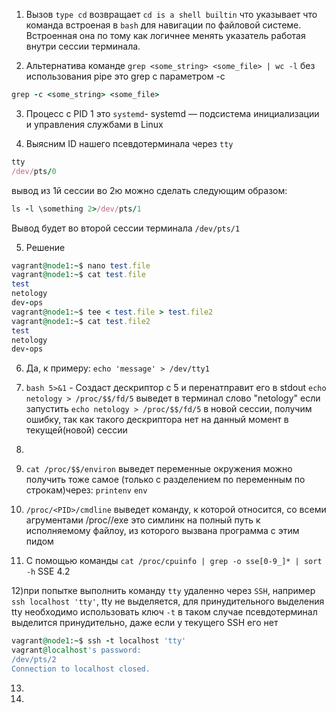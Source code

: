 1) Вызов `type cd` возвращает `cd is a shell builtin` что указывает что команда встроеная в `bash` для навигации по файловой системе.
Встроенная она по тому как логичнее менять указатель работая внутри сессии терминала.

2) Альтернатива команде `grep <some_string> <some_file> | wc -l` без использования pipe это grep с параметром -c
```ruby
grep -c <some_string> <some_file>
```
3) Процесс с PID 1 это `systemd`- systemd — подсистема инициализации и управления службами в Linux

4) Выясним ID нашего псевдотерминала через `tty`
```ruby
tty
/dev/pts/0
```
вывод из 1й сессии во 2ю можно сделать следующим образом:
```ruby
ls -l \something 2>/dev/pts/1
```
Вывод будет во второй сессии терминала `/dev/pts/1`

5) Решение
```ruby
vagrant@node1:~$ nano test.file
vagrant@node1:~$ cat test.file
test
netology
dev-ops
vagrant@node1:~$ tee < test.file > test.file2
vagrant@node1:~$ cat test.file2
test
netology
dev-ops
```
6) Да, к примеру:
  `echo 'message' > /dev/tty1`

7) `bash 5>&1` - Создаст дескриптор с 5 и перенатправит его в stdout
   `echo netology > /proc/$$/fd/5` выведет в терминал слово "netology"
    если запустить `echo netology > /proc/$$/fd/5` в новой сесcии, получим ошибку, так как такого дескриптора нет на данный момент в текущей(новой) сесcии

8)

9) `cat /proc/$$/environ` выведет переменные окружения
можно получить тоже самое (только с разделением по переменным по строкам)через:
`printenv`
`env`
10) `/proc/<PID>/cmdline` выведет команду, к которой относится, со всеми агрументами
    /proc/<PID>/exe это симлинк на полный путь к исполняемому файлоу, из которого вызвана программа с этим пидом

11) С помощью команды `cat /proc/cpuinfo | grep -o sse[0-9_]* | sort -h`
SSE 4.2

12)при попытке выполнить команду `tty` удаленно через `SSH`, например `ssh localhost 'tty'`, tty не выделяется, для принудительного выделения tty необходимо использовать ключ `-t` в таком случае псевдотерминал выделится принудительно, даже если у текущего SSH его нет
```ruby
vagrant@node1:~$ ssh -t localhost 'tty'
vagrant@localhost's password: 
/dev/pts/2
Connection to localhost closed.
```
13)

14)






